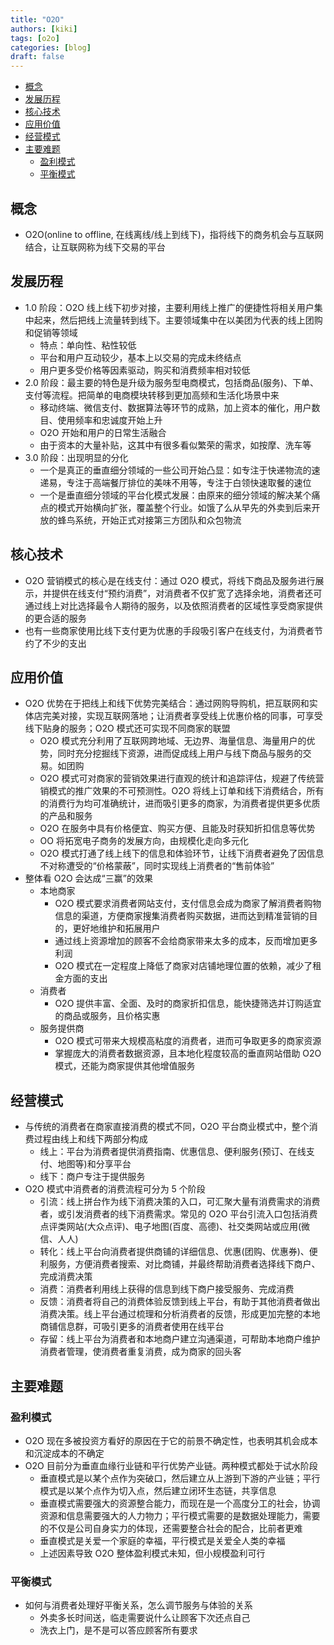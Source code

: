 ```yaml
---
title: "O2O"
authors: [kiki]
tags: [o2o]
categories: [blog]
draft: false
---
```


- [概念](#%e6%a6%82%e5%bf%b5)
- [发展历程](#%e5%8f%91%e5%b1%95%e5%8e%86%e7%a8%8b)
- [核心技术](#%e6%a0%b8%e5%bf%83%e6%8a%80%e6%9c%af)
- [应用价值](#%e5%ba%94%e7%94%a8%e4%bb%b7%e5%80%bc)
- [经营模式](#%e7%bb%8f%e8%90%a5%e6%a8%a1%e5%bc%8f)
- [主要难题](#%e4%b8%bb%e8%a6%81%e9%9a%be%e9%a2%98)
  - [盈利模式](#%e7%9b%88%e5%88%a9%e6%a8%a1%e5%bc%8f)
  - [平衡模式](#%e5%b9%b3%e8%a1%a1%e6%a8%a1%e5%bc%8f)

## 概念

- O2O(online to offline, 在线离线/线上到线下)，指将线下的商务机会与互联网结合，让互联网称为线下交易的平台

## 发展历程

- 1.0 阶段：O2O 线上线下初步对接，主要利用线上推广的便捷性将相关用户集中起来，然后把线上流量转到线下。主要领域集中在以美团为代表的线上团购和促销等领域
  - 特点：单向性、粘性较低
  - 平台和用户互动较少，基本上以交易的完成未终结点
  - 用户更多受价格等因素驱动，购买和消费频率相对较低
- 2.0 阶段：最主要的特色是升级为服务型电商模式，包括商品(服务)、下单、支付等流程。把简单的电商模块转移到更加高频和生活化场景中来
  - 移动终端、微信支付、数据算法等环节的成熟，加上资本的催化，用户数目、使用频率和忠诚度开始上升
  - O2O 开始和用户的日常生活融合
  - 由于资本的大量补贴，这其中有很多看似繁荣的需求，如按摩、洗车等
- 3.0 阶段：出现明显的分化
  - 一个是真正的垂直细分领域的一些公司开始凸显：如专注于快递物流的速递易，专注于高端餐厅排位的美味不用等，专注于白领快速取餐的速位
  - 一个是垂直细分领域的平台化模式发展：由原来的细分领域的解决某个痛点的模式开始横向扩张，覆盖整个行业。如饿了么从早先的外卖到后来开放的蜂鸟系统，开始正式对接第三方团队和众包物流

## 核心技术

- O2O 营销模式的核心是在线支付：通过 O2O 模式，将线下商品及服务进行展示，并提供在线支付“预约消费”，对消费者不仅扩宽了选择余地，消费者还可通过线上对比选择最令人期待的服务，以及依照消费者的区域性享受商家提供的更合适的服务
- 也有一些商家使用比线下支付更为优惠的手段吸引客户在线支付，为消费者节约了不少的支出

## 应用价值

- O2O 优势在于把线上和线下优势完美结合：通过网购导购机，把互联网和实体店完美对接，实现互联网落地；让消费者享受线上优惠价格的同事，可享受线下贴身的服务；O2O 模式还可实现不同商家的联盟
  - O2O 模式充分利用了互联网跨地域、无边界、海量信息、海量用户的优势，同时充分挖掘线下资源，进而促成线上用户与线下商品与服务的交易。如团购
  - O2O 模式可对商家的营销效果进行直观的统计和追踪评估，规避了传统营销模式的推广效果的不可预测性。O2O 将线上订单和线下消费结合，所有的消费行为均可准确统计，进而吸引更多的商家，为消费者提供更多优质的产品和服务
  - O2O 在服务中具有价格便宜、购买方便、且能及时获知折扣信息等优势
  - OO 将拓宽电子商务的发展方向，由规模化走向多元化
  - O2O 模式打通了线上线下的信息和体验环节，让线下消费者避免了因信息不对称遭受的“价格蒙蔽”，同时实现线上消费者的“售前体验”
- 整体看 O2O 会达成“三赢”的效果
  - 本地商家
    - O2O 模式要求消费者网站支付，支付信息会成为商家了解消费者购物信息的渠道，方便商家搜集消费者购买数据，进而达到精准营销的目的，更好地维护和拓展用户
    - 通过线上资源增加的顾客不会给商家带来太多的成本，反而增加更多利润
    - O2O 模式在一定程度上降低了商家对店铺地理位置的依赖，减少了租金方面的支出
  - 消费者
    - O2O 提供丰富、全面、及时的商家折扣信息，能快捷筛选并订购适宜的商品或服务，且价格实惠
  - 服务提供商
    - O2O 模式可带来大规模高粘度的消费者，进而可争取更多的商家资源
    - 掌握庞大的消费者数据资源，且本地化程度较高的垂直网站借助 O2O 模式，还能为商家提供其他增值服务

## 经营模式

- 与传统的消费者在商家直接消费的模式不同，O2O 平台商业模式中，整个消费过程由线上和线下两部分构成
  - 线上：平台为消费者提供消费指南、优惠信息、便利服务(预订、在线支付、地图等)和分享平台
  - 线下：商户专注于提供服务
- O2O 模式中消费者的消费流程可分为 5 个阶段
  - 引流：线上拼台作为线下消费决策的入口，可汇聚大量有消费需求的消费者，或引发消费者的线下消费需求。常见的 O2O 平台引流入口包括消费点评类网站(大众点评)、电子地图(百度、高德)、社交类网站或应用(微信、人人)
  - 转化：线上平台向消费者提供商铺的详细信息、优惠(团购、优惠券)、便利服务，方便消费者搜索、对比商铺，并最终帮助消费者选择线下商户、完成消费决策
  - 消费：消费者利用线上获得的信息到线下商户接受服务、完成消费
  - 反馈：消费者将自己的消费体验反馈到线上平台，有助于其他消费者做出消费决策。线上平台通过梳理和分析消费者的反馈，形成更加完整的本地商铺信息群，可吸引更多的消费者使用在线平台
  - 存留：线上平台为消费者和本地商户建立沟通渠道，可帮助本地商户维护消费者管理，使消费者重复消费，成为商家的回头客

## 主要难题

### 盈利模式

- O2O 现在多被投资方看好的原因在于它的前景不确定性，也表明其机会成本和沉淀成本的不确定
- O2O 目前分为垂直血缘行业链和平行优势产业链。两种模式都处于试水阶段
  - 垂直模式是以某个点作为突破口，然后建立从上游到下游的产业链；平行模式是以某个点作为切入点，然后建立闭环生态链，共享信息
  - 垂直模式需要强大的资源整合能力，而现在是一个高度分工的社会，协调资源和信息需要强大的人力物力；平行模式需要的是数据处理能力，需要的不仅是公司自身实力的体现，还需要整合社会的配合，比前者更难
  - 垂直模式是关爱一个家庭的幸福，平行模式是关爱全人类的幸福
  - 上述因素导致 O2O 整体盈利模式未知，但小规模盈利可行

### 平衡模式

- 如何与消费者处理好平衡关系，怎么调节服务与体验的关系
  - 外卖多长时间送，临走需要说什么让顾客下次还点自己
  - 洗衣上门，是不是可以答应顾客所有要求
